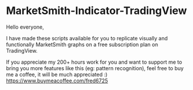 # MarketSmith-Indicator-TradingView
Hello everyone,

I have made these scripts available for you to replicate visually and functionally MarketSmith graphs on a free subscription plan on TradingView.

If you appreciate my 200+ hours work for you and want to support me to bring you more features like this (eg: pattern recognition), feel free to buy me a coffee, it will be much appreciated :)
https://www.buymeacoffee.com/fred6725
